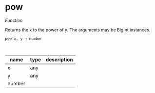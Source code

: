 # pow

_Function_

Returns the x to the power of y. The arguments may be BigInt instances.

<pre><code>pow x, y &rarr; number</code></pre>
<br>

| name | type | description |
|------|------|-------------|
|x|any||
|y|any||
|number|||



